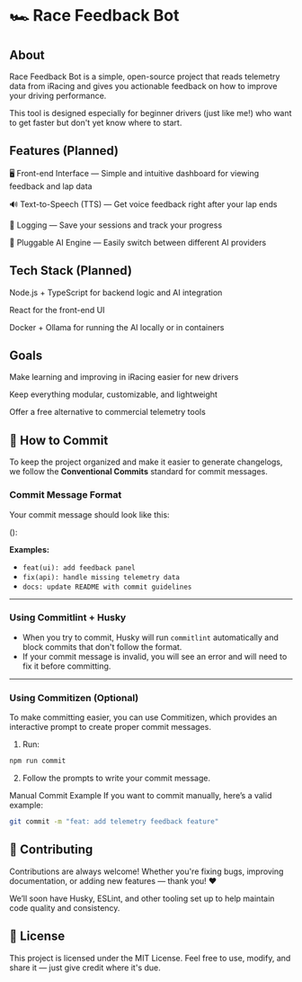 # 🏎️ Race Feedback Bot
## About
Race Feedback Bot is a simple, open-source project that reads telemetry data from iRacing and gives you actionable feedback on how to improve your driving performance.

This tool is designed especially for beginner drivers (just like me!) who want to get faster but don't yet know where to start.

## Features (Planned)
🖥️ Front-end Interface — Simple and intuitive dashboard for viewing feedback and lap data

🔊 Text-to-Speech (TTS) — Get voice feedback right after your lap ends

📜 Logging — Save your sessions and track your progress

🧠 Pluggable AI Engine — Easily switch between different AI providers

## Tech Stack (Planned)

Node.js + TypeScript for backend logic and AI integration

React for the front-end UI

Docker + Ollama for running the AI locally or in containers

## Goals

Make learning and improving in iRacing easier for new drivers

Keep everything modular, customizable, and lightweight

Offer a free alternative to commercial telemetry tools

## 📝 How to Commit

To keep the project organized and make it easier to generate changelogs, we follow the **Conventional Commits** standard for commit messages.

### Commit Message Format

Your commit message should look like this:

<type>(<scope>): <subject>


**Examples:**

- `feat(ui): add feedback panel`
- `fix(api): handle missing telemetry data`
- `docs: update README with commit guidelines`

---

### Using Commitlint + Husky

- When you try to commit, Husky will run `commitlint` automatically and block commits that don't follow the format.  
- If your commit message is invalid, you will see an error and will need to fix it before committing.

---

### Using Commitizen (Optional)

To make committing easier, you can use Commitizen, which provides an interactive prompt to create proper commit messages.

1. Run:

```bash
npm run commit
```

2. Follow the prompts to write your commit message.

Manual Commit Example
If you want to commit manually, here’s a valid example:

```bash
git commit -m "feat: add telemetry feedback feature"
```

## 🤝 Contributing
Contributions are always welcome!
Whether you're fixing bugs, improving documentation, or adding new features — thank you! ❤️

We’ll soon have Husky, ESLint, and other tooling set up to help maintain code quality and consistency.

## 📄 License

This project is licensed under the MIT License.
Feel free to use, modify, and share it — just give credit where it's due.

